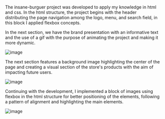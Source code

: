 The insane-burguer project was developed to apply my knowledge in html and css. In the html structure, the project begins with the header distributing the page navigation among the logo, menu, and search field, in this block I applied flexbox concepts.

In the next section, we have the brand presentation with an informative text and the use of a gif with the purpose of animating the project and making it more dynamic.

![image](https://user-images.githubusercontent.com/129218135/230792458-f7adc8cb-a6dc-4db6-8a33-27dd492b9726.png)

The next section features a background image highlighting the center of the page and creating a visual section of the store's products with the aim of impacting future users.

![image](https://user-images.githubusercontent.com/129218135/230792480-81860726-ceaf-411e-bbd4-9e299744daf6.png)

Continuing with the development, I implemented a block of images using flexbox in the html structure for better positioning of the elements, following a pattern of alignment and highlighting the main elements.

![image](https://user-images.githubusercontent.com/129218135/230792502-ea2d54e4-59ba-4b23-924e-8eccb4f119f1.png)
